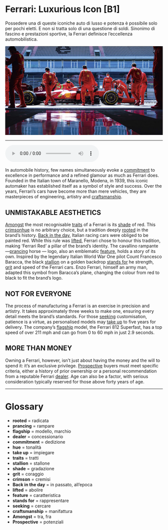 # Ferrari: Luxurious Icon   [B1]

Possedere una di queste iconiche auto di lusso e potenza è possibile solo per pochi eletti. E non si tratta solo di una questione di soldi. Sinonimo di fascino e prestazioni sportive, la Ferrari definisce l’eccellenza automobilistica.

![](Ferrari%20Luxurious%20Icon.jpg)

--------------

<div>
<audio controls autoplay>
    <source src="https:/raw.githubusercontent.com/dartie/speakup/2023-12/Ferrari%20Luxurious%20Icon.mp3" type="audio/mpeg">
</audio>
</div>


In automobile history, few names simultaneously evoke a [commitment](## "dedizione") to excellence in performance and a refined glamour as much as Ferrari does. Founded in the Italian town of Maranello, Modena, in 1939, this iconic automaker has established itself as a symbol of style and success. Over the years, Ferrari’s cars have become more than mere vehicles, they are masterpieces of engineering, artistry and [craftsmanship](## "manifattura").

## UNMISTAKABLE AESTHETICS
[Amongst](## "tra, fra") the most recognisable [traits](## "tratti") of a Ferrari is its [shade](## "gradazione") of red. This [crimson](## "cremisi")[hue](## "tonalità") is no arbitrary choice, but a tradition deeply [rooted](## "radicata") in the brand’s history. [Back in the day](## "in passato, all’epoca"), Italian racing cars were obliged to be painted red. While this rule was [lifted](## "abolire"), Ferrari chose to honour this tradition, making ‘Ferrari Red’ a pillar of the brand’s identity.
The cavallino rampante —[prancing](## "rampare") horse — logo, also an emblematic [feature](## "caratteristica"), holds a story of its own. Inspired by the legendary Italian World War One pilot Count Francesco Baracca, the black [stallion](## "stallone") on a golden backdrop [stands for](## "rappresentare") he strength, [grit](## "coraggio") and speed of the Ferrari cars. Enzo Ferrari, himself an army man, adapted this symbol from Baracca’s plane, changing the colour from red to black to fit the brand’s logo.

## NOT FOR EVERYONE 
The process of manufacturing a Ferrari is an exercise in precision and artistry. It takes approximately three weeks to make one, ensuring every detail meets the brand’s standards. For those [seeking](## "cercare") customisation, patience is a virtue, as personalised models may [take up](## "impiegare") to five years for delivery. The company’s [flagship](## "modello, marchio") model, the Ferrari 812 Superfast, has a top speed of over 211 mph and can go from 0 to 60 mph in just 2.9 seconds. 

## MORE THAN MONEY
Owning a Ferrari, however, isn’t just about having the money and the will to spend it: it’s an exclusive privilege. [Prospective](## "potenziali") buyers must meet specific criteria, either a history of prior ownership or a personal recommendation from a reputable Ferrari [dealer](## "concessionario"). Age can also be a factor, with serious consideration typically reserved for those above forty years of age.  

--------------

<div style = "display:block; clear:both; page-break-after:always;"></div>

# Glossary
* **rooted** = radicata
* **prancing** = rampare
* **flagship** = modello, marchio
* **dealer** = concessionario
* **commitment** = dedizione
* **hue** = tonalità
* **take up** = impiegare
* **traits** = tratti
* **stallion** = stallone
* **shade** = gradazione
* **grit** = coraggio
* **crimson** = cremisi
* **Back in the day** = in passato, all’epoca
* **lifted** = abolire
* **feature** = caratteristica
* **stands for** = rappresentare
* **seeking** = cercare
* **craftsmanship** = manifattura
* **Amongst** = tra, fra
* **Prospective** = potenziali
